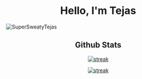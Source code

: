 <h1 align="center">Hello, I'm Tejas</h1>
<p align="left"> <img src="https://komarev.com/ghpvc/?username=YashSaini99&label=Profile%20views&color=0e75b6&style=flat" alt="SuperSweatyTejas" /> </p>

<h2 align="center">Github Stats</h2>

<p align="center">  
<a href="https://github.com/SuperSweatyTejas">
<img title="stats" alt="streak" src="https://github-readme-stats.vercel.app/api/top-langs/?username=SuperSweatyTejas&layout=compact&theme=dark&hide_border=true"/>
</a>
<p align="center">  
<a href="https://github.com/SuperSweatyTejas">
<img title="stats" alt="streak" src="https://github-readme-streak-stats.herokuapp.com/?user=SuperSweatyTejas&theme=dark&hide_border=true&stroke=f53b3b"/>
</a>
